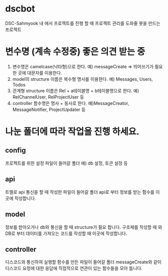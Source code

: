 # dscbot
DSC-Sahmyook 내 에서 프로젝트를 진행 할 때 프로젝트 관리를 도와줄 봇을 만드는 프로젝트

# 변수명 (계속 수정중) 좋은 의견 받는 중
1. 변수명은 camelcase(낙타형)으로 한다. 예) messageCreate => 띄어쓰기가 필요한 곳에 대문자를 이용한다.
2. model의 structure 이름은 복수형 명사를 이용한다. 예) Messages, Users, Todos
3. 관계형 structure 이름은 Rel + a테이블명 + b테이블명으로 한다. 예) RelChannelUser, RelProjectUser 등
4. controller 함수명은 명사 + 동사로 한다. 예)MessageCreator, MessageNotifier, ProjectUpdater 등

# 나눈 폴더에 따라 작업을 진행 하세요.
## config
프로젝트를 위한 설정 파일이 들어갈 폴더
예) db 설정, 토큰 설정 등

## api
트렐로 api 통신을 할 때 작성한 파일이 들어갈 폴더
api로 부터 정보를 받는 함수를 이곳에 작성합니다.

## model
정보를 받아오거나 db와 통신을 할 때 structure가 필요 합니다.
구조체를 작성할 때 와 DB로 부터 데이터를 가져오는 코드를 작성할 때 이곳에 작성합니다.

## controller
디스코드와 통신하여 실행할 함수를 만든 파일이 들어갈 폴더
messageCreate와 같이 디스코드 요청에 대한 응답에 직접적으로 연관이 있는 함수들을 모아 둡니다.

